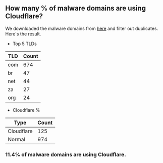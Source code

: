 ## How many % of malware domains are using Cloudflare?


We downloaded the malware domains from [here](https://urlhaus.abuse.ch) and filter out duplicates.
Here's the result.


[//]: # (start replacement)


- Top 5 TLDs

| TLD | Count |
| --- | --- |
| com | 674 |
| br | 47 |
| net | 44 |
| za | 27 |
| org | 24 |


- Cloudflare %

| Type | Count |
| --- | --- |
| Cloudflare | 125 |
| Normal | 974 |


### 11.4% of malware domains are using Cloudflare.
